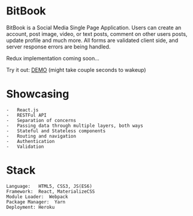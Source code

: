 # BitBook
BitBook is a Social Media Single Page Application. Users can create an account, post image, video, or text posts, comment on other users posts, update profile and much more. All forms are validated client side, and server response errors are being handled. 

Redux implementation coming soon...


 Try it out: [DEMO](https://bitbook-react.herokuapp.com/) 
(might take couple seconds to wakeup)

# Showcasing 

    -   React.js
    -   RESTFul API
    -   Separation of concerns
    -   Passing data through multiple layers, both ways
    -   Stateful and Stateless components
    -   Routing and navigation
    -   Authentication
    -   Validation

# Stack

    Language:   HTML5, CSS3, JS(ES6)
    Framework:  React, MaterializeCSS
    Module Loader:  Webpack
    Package Manager:  Yarn
    Deployment: Heroku
